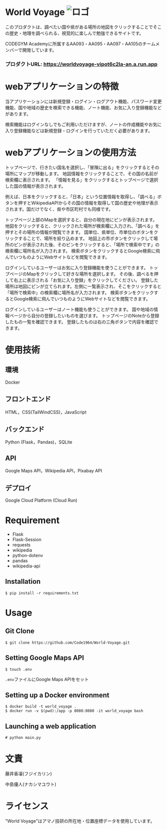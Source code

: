 # World Voyage ![ロゴ](/static/favicon.ico)
このプロダクトは、調べたい国や県がある場所の地図をクリックすることでそこの歴史・地理を調べられる、視覚的に楽しんで勉強できるサイトです。

CODEGYM Academyに所属するAA093・AA095・AA097・AA105のチームメンバーで開発しています。

### プロダクトURL: https://worldvoyage-vipot6c2la-an.a.run.app

# webアプリケーションの特徴
当アプリケーションには新規登録・ログイン・ログアウト機能、パスワード変更機能、国や地域の歴史を検索できる機能、ノート機能、お気に入り登録機能などがあります。

検索機能はログインなしでもご利用いただけますが、ノートの作成機能やお気に入り登録機能などは新規登録・ログインを行っていただく必要があります。

# webアプリケーションの使用方法
トップページで、行きたい国名を選択し、「冒険に出る」をクリックするとその場所にマップが移動します。
地図情報をクリックすることで、その国の名前が検索欄に表示されます。
「情報を見る」をクリックするとトップページで選択した国の情報が表示されます。

例えば、日本をクリックすると、「日本」という位置情報を取得し、「調べる」ボタンを押すとWikipediaAPIからその国の情報を取得して国の歴史や地理が表示されます。国だけでなく、県や市区町村でも同様です。

トップページ上部のMapを選択すると、自分の現在地にピンが表示されます。
地図をクリックすると、クリックされた場所が検索欄に入力され、「調べる」を押すとその場所の情報が閲覧できます。
国単位、県単位、市単位のボタンをクリックすることで、場所を絞り込めます。
地図上の市ボタンをクリックして場所のピンが表示された後、そのピンをクリックすると、「場所で検索中です」の検索欄に場所名が入力されます。
検索ボタンをクリックするとGoogle検索に飛んでいつものようにWebサイトなどを閲覧できます。

ログインしているユーザーはお気に入り登録機能を使うことができます。
トップページのMapをクリックして好きな場所を選択します。
その後、調べるを押して右上に表示される「お気に入り登録」をクリックしてください。
登録した場所は地図にピンが立てられます。左側に一覧表示され、そこをクリックすると「場所で検索中」の検索欄に場所名が入力されます。
検索ボタンをクリックするとGoogle検索に飛んでいつものようにWebサイトなどを閲覧できます。

ログインしているユーザーはノート機能も使うことができます。
国や地域の情報ページから自分の登録したいものを選びます。
トップページのNoteから登録したもの一覧を確認できます。
登録したものは右の三角ボタンで内容を確認できます。

# 使用技術

## 環境

Docker

## フロントエンド
HTML，CSS(TailWindCSS)，JavaScript

## バックエンド
Python (Flask，Pandas)，SQLite

## API
Google Maps API，Wikipedia API，Pixabay API

## デプロイ
Google Cloud Platform (Cloud Run)

# Requirement
- Flask
- Flask-Session
- requests
- wikipedia
- python-dotenv
- pandas
- wikipedia-api

##  Installation
```
$ pip install -r requirements.txt
```

# Usage
## Git Clone
```
$ git clone https://github.com/Code1964/World-Voyage.git
```

## Setting Google Maps API

```
$ touch .env
```

`.env`ファイルにGoogle Maps APIをセット

## Setting up a Docker environment

```
$ docker build -t world_voyage .
$ docker run -v $(pwd):/app -p 8080:8080 -it world_voyage bash
```

## Launching a web application

```
# python main.py
```

# 文責
藤井香凜(フジイカリン)

中島優人(ナカシマユウト)

# ライセンス
"World Voyage"はアマノ技研の所在地・位置座標データを使用しています。
